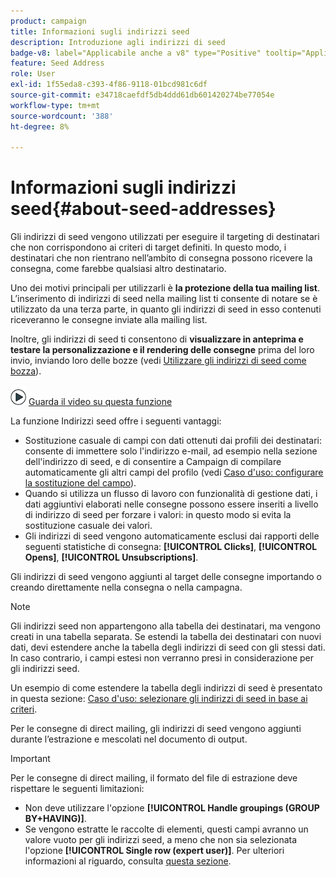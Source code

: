```yaml
---
product: campaign
title: Informazioni sugli indirizzi seed
description: Introduzione agli indirizzi di seed
badge-v8: label="Applicabile anche a v8" type="Positive" tooltip="Applicabile anche a Campaign v8"
feature: Seed Address
role: User
exl-id: 1f55eda8-c393-4f86-9118-01bcd981c6df
source-git-commit: e34718caefdf5db4ddd61db601420274be77054e
workflow-type: tm+mt
source-wordcount: '388'
ht-degree: 8%

---
```


# Informazioni sugli indirizzi seed{#about-seed-addresses}

Gli indirizzi di seed vengono utilizzati per eseguire il targeting di destinatari che non corrispondono ai criteri di target definiti. In questo modo, i destinatari che non rientrano nell’ambito di consegna possono ricevere la consegna, come farebbe qualsiasi altro destinatario.

Uno dei motivi principali per utilizzarli è **la protezione della tua mailing list**. L’inserimento di indirizzi di seed nella mailing list ti consente di notare se è utilizzato da una terza parte, in quanto gli indirizzi di seed in esso contenuti riceveranno le consegne inviate alla mailing list.

Inoltre, gli indirizzi di seed ti consentono di **visualizzare in anteprima e testare la personalizzazione e il rendering delle consegne** prima del loro invio, inviando loro delle bozze (vedi [Utilizzare gli indirizzi di seed come bozza](steps-defining-the-target-population.md#using-seed-addresses-as-proof)).

![](assets/do-not-localize/how-to-video.png) [Guarda il video su questa funzione](steps-defining-the-target-population.md#seeds-and-proofs-video)

La funzione Indirizzi seed offre i seguenti vantaggi:

* Sostituzione casuale di campi con dati ottenuti dai profili dei destinatari: consente di immettere solo l&#39;indirizzo e-mail, ad esempio nella sezione dell&#39;indirizzo di seed, e di consentire a Campaign di compilare automaticamente gli altri campi del profilo (vedi [Caso d&#39;uso: configurare la sostituzione del campo](use-case-configuring-the-field-substitution.md)).
* Quando si utilizza un flusso di lavoro con funzionalità di gestione dati, i dati aggiuntivi elaborati nelle consegne possono essere inseriti a livello di indirizzo di seed per forzare i valori: in questo modo si evita la sostituzione casuale dei valori.
* Gli indirizzi di seed vengono automaticamente esclusi dai rapporti delle seguenti statistiche di consegna: **[!UICONTROL Clicks]**, **[!UICONTROL Opens]**, **[!UICONTROL Unsubscriptions]**.

Gli indirizzi di seed vengono aggiunti al target delle consegne importando o creando direttamente nella consegna o nella campagna.

>[!NOTE]
>
>Gli indirizzi seed non appartengono alla tabella dei destinatari, ma vengono creati in una tabella separata. Se estendi la tabella dei destinatari con nuovi dati, devi estendere anche la tabella degli indirizzi di seed con gli stessi dati. In caso contrario, i campi estesi non verranno presi in considerazione per gli indirizzi seed.
>
>Un esempio di come estendere la tabella degli indirizzi di seed è presentato in questa sezione: [Caso d&#39;uso: selezionare gli indirizzi di seed in base ai criteri](use-case-selecting-seed-addresses-on-criteria.md).

Per le consegne di direct mailing, gli indirizzi di seed vengono aggiunti durante l’estrazione e mescolati nel documento di output.

>[!IMPORTANT]
>
>Per le consegne di direct mailing, il formato del file di estrazione deve rispettare le seguenti limitazioni:
>
>* Non deve utilizzare l&#39;opzione **[!UICONTROL Handle groupings (GROUP BY+HAVING)]**.
>* Se vengono estratte le raccolte di elementi, questi campi avranno un valore vuoto per gli indirizzi seed, a meno che non sia selezionata l&#39;opzione **[!UICONTROL Single row (expert user)]**. Per ulteriori informazioni al riguardo, consulta [questa sezione](../../platform/using/executing-export-jobs.md#step-7---data-formatting).
>
